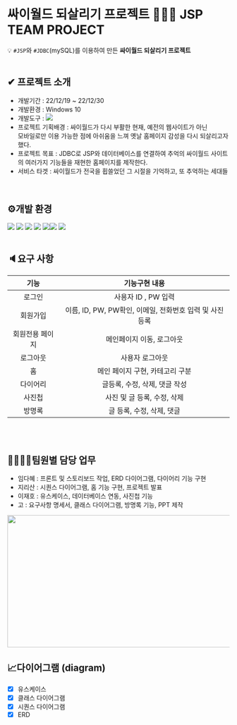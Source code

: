 # 싸이월드 되살리기 프로젝트 👨‍👧‍👧 JSP TEAM PROJECT 

💡 `#JSP`와 `#JDBC`(mySQL)를 이용하여 만든 **싸이월드 되살리기 프로젝트**  
<br>

## ✔ 프로젝트 소개 
- 개발기간 : 22/12/19 ~ 22/12/30
- 개발환경 : Windows 10
- 개발도구 : <img src="https://img.shields.io/badge/Eclipse-2C2255?style=for-the-badge&logo=Eclipse&logoColor=white">
- 프로젝트 기획배경 : 싸이월드가 다시 부활한 현재, 예전의 웹사이트가 아닌  <br>
모바일로만 이용 가능한 점에 아쉬움을 느껴 옛날 홈페이지 감성을 다시 되살리고자 했다.
- 프로젝트 목표 : JDBC로 JSP와 데이터베이스를 연결하여 추억의 싸이월드 사이트의 여러가지 기능들을 재현한 홈페이지를 제작한다. 
- 서비스 타겟 : 싸이월드가 전국을 휩쓸었던 그 시절을 기억하고, 또 추억하는 세대들
<br>

## ⚙개발 환경
<img src="https://img.shields.io/badge/java-007396?style=for-the-badge&logo=java&logoColor=white"> <img src="https://img.shields.io/badge/mysql-4479A1?style=for-the-badge&logo=mysql&logoColor=white">  <img src="https://img.shields.io/badge/apache tomcat-F8DC75?style=for-the-badge&logo=apachetomcat&logoColor=white">  <img src="https://img.shields.io/badge/Eclipse-2C2255?style=for-the-badge&logo=Eclipse&logoColor=white">
<img src="https://img.shields.io/badge/css-1572B6?style=for-the-badge&logo=css3&logoColor=white"><img src="https://img.shields.io/badge/javascript-F7DF1E?style=for-the-badge&logo=javascript&logoColor=black"> <img src="https://img.shields.io/badge/html5-E34F26?style=for-the-badge&logo=html5&logoColor=white">  
<br>


## 🔈요구 사항
|기능|기능구현 내용
|:---:|:---:
|로그인|사용자 ID , PW 입력
|회원가입|이름, ID, PW, PW확인, 이메일, 전화번호 입력 및 사진 등록
|회원전용 페이지|메인페이지 이동, 로그아웃 
|로그아웃|사용자 로그아웃
|홈|메인 페이지 구현, 카테고리 구분
|다이어리|글등록, 수정, 삭제, 댓글 작성 
|사진첩|사진 및 글 등록, 수정, 삭제
|방명록|글 등록, 수정, 삭제, 댓글
<br>
<br>

## 👨‍👩‍👧‍👦팀원별 담당 업무
- 임다혜 : 프론트 및 스토리보드 작업, ERD 다이어그램, 다이어리 기능 구현
- 지리산 : 시퀀스 다이어그램, 홈 기능 구현, 프로젝트 발표 
- 이재호 : 유스케이스, 데이터베이스 연동, 사진첩 기능
- 고 : 요구사항 명세서, 클래스 다이어그램, 방명록 기능, PPT 제작
<img src="https://github.com/ezen22team2/cyworld_jsp/blob/dahae/%EA%B9%83%ED%81%AC%EB%9D%BC%EC%BC%84.png" width="600" height="300">
<br>

## 📈다이어그램 (diagram)
- [x] 유스케이스
- [x] 클래스 다이어그램
- [x] 시퀀스 다이어그램
- [x] ERD
